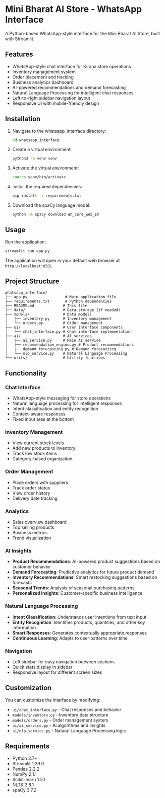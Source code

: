 # Mini Bharat AI Store - WhatsApp Interface

A Python-based WhatsApp-style interface for the Mini Bharat AI Store, built with Streamlit.

## Features

- WhatsApp-style chat interface for Kirana store operations
- Inventory management system
- Order placement and tracking
- Business analytics dashboard
- AI-powered recommendations and demand forecasting
- Natural Language Processing for intelligent chat responses
- Left-to-right sidebar navigation layout
- Responsive UI with mobile-friendly design

## Installation

1. Navigate to the whatsapp_interface directory:
   ```bash
   cd whatsapp_interface
   ```

2. Create a virtual environment:
   ```bash
   python3 -m venv venv
   ```

3. Activate the virtual environment:
   ```bash
   source venv/bin/activate
   ```

4. Install the required dependencies:
   ```bash
   pip install -r requirements.txt
   ```

5. Download the spaCy language model:
   ```bash
   python -m spacy download en_core_web_sm
   ```

## Usage

Run the application:
```bash
streamlit run app.py
```

The application will open in your default web browser at `http://localhost:8501`.

## Project Structure

```
whatsapp_interface/
├── app.py                 # Main application file
├── requirements.txt       # Python dependencies
├── README.md             # This file
├── data/                 # Data storage (if needed)
├── models/               # Data models
│   ├── inventory.py      # Inventory management
│   └── orders.py         # Order management
├── ui/                   # User interface components
│   └── chat_interface.py # Chat interface implementation
├── ai/                   # AI services
│   ├── ai_service.py     # Main AI service
│   ├── recommendation_engine.py # Product recommendations
│   ├── demand_forecasting.py # Demand forecasting
│   └── nlp_service.py    # Natural Language Processing
└── utils/                # Utility functions
```

## Functionality

### Chat Interface
- WhatsApp-style messaging for store operations
- Natural language processing for intelligent responses
- Intent classification and entity recognition
- Context-aware responses
- Fixed input area at the bottom

### Inventory Management
- View current stock levels
- Add new products to inventory
- Track low stock items
- Category-based organization

### Order Management
- Place orders with suppliers
- Track order status
- View order history
- Delivery date tracking

### Analytics
- Sales overview dashboard
- Top selling products
- Business metrics
- Trend visualization

### AI Insights
- **Product Recommendations**: AI-powered product suggestions based on customer behavior
- **Demand Forecasting**: Predictive analytics for future product demand
- **Inventory Recommendations**: Smart restocking suggestions based on forecasts
- **Seasonal Trends**: Analysis of seasonal purchasing patterns
- **Personalized Insights**: Customer-specific business intelligence

### Natural Language Processing
- **Intent Classification**: Understands user intentions from text input
- **Entity Recognition**: Identifies products, quantities, and other key information
- **Smart Responses**: Generates contextually appropriate responses
- **Continuous Learning**: Adapts to user patterns over time

### Navigation
- Left sidebar for easy navigation between sections
- Quick stats display in sidebar
- Responsive layout for different screen sizes

## Customization

You can customize the interface by modifying:
- `ui/chat_interface.py` - Chat responses and behavior
- `models/inventory.py` - Inventory data structure
- `models/orders.py` - Order management system
- `ai/ai_service.py` - AI algorithms and insights
- `ai/nlp_service.py` - Natural Language Processing logic

## Requirements

- Python 3.7+
- Streamlit 1.39.0
- Pandas 2.2.2
- NumPy 2.1.1
- Scikit-learn 1.5.1
- NLTK 3.8.1
- spaCy 3.7.2